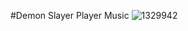 #Demon Slayer Player Music
![1329942](https://github.com/thanhlucifer/music-player-f8/assets/88926531/af14af07-d2fa-4ce3-ad66-511c6052cb56)
